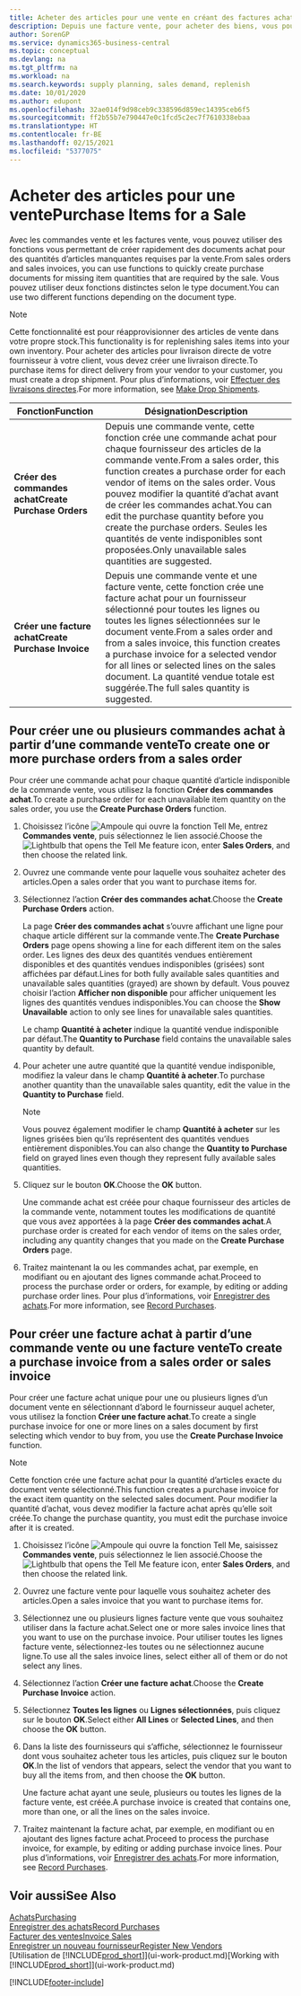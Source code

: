 ```yaml
---
title: Acheter des articles pour une vente en créant des factures achat | Microsoft Docs
description: Depuis une facture vente, pour acheter des biens, vous pouvez créer une facture achat pour un fournisseur.
author: SorenGP
ms.service: dynamics365-business-central
ms.topic: conceptual
ms.devlang: na
ms.tgt_pltfrm: na
ms.workload: na
ms.search.keywords: supply planning, sales demand, replenish
ms.date: 10/01/2020
ms.author: edupont
ms.openlocfilehash: 32ae014f9d98ceb9c338596d859ec14395ceb6f5
ms.sourcegitcommit: ff2b55b7e790447e0c1fcd5c2ec7f7610338ebaa
ms.translationtype: HT
ms.contentlocale: fr-BE
ms.lasthandoff: 02/15/2021
ms.locfileid: "5377075"
---
```

# <a name="purchase-items-for-a-sale"></a><span data-ttu-id="de7a6-103">Acheter des articles pour une vente</span><span class="sxs-lookup"><span data-stu-id="de7a6-103">Purchase Items for a Sale</span></span>
<span data-ttu-id="de7a6-104">Avec les commandes vente et les factures vente, vous pouvez utiliser des fonctions vous permettant de créer rapidement des documents achat pour des quantités d’articles manquantes requises par la vente.</span><span class="sxs-lookup"><span data-stu-id="de7a6-104">From sales orders and sales invoices, you can use functions to quickly create purchase documents for missing item quantities that are required by the sale.</span></span> <span data-ttu-id="de7a6-105">Vous pouvez utiliser deux fonctions distinctes selon le type document.</span><span class="sxs-lookup"><span data-stu-id="de7a6-105">You can use two different functions depending on the document type.</span></span>

> [!Note]
> <span data-ttu-id="de7a6-106">Cette fonctionnalité est pour réapprovisionner des articles de vente dans votre propre stock.</span><span class="sxs-lookup"><span data-stu-id="de7a6-106">This functionality is for replenishing sales items into your own inventory.</span></span> <span data-ttu-id="de7a6-107">Pour acheter des articles pour livraison directe de votre fournisseur à votre client, vous devez créer une livraison directe.</span><span class="sxs-lookup"><span data-stu-id="de7a6-107">To purchase items for direct delivery from your vendor to your customer, you must create a drop shipment.</span></span> <span data-ttu-id="de7a6-108">Pour plus d’informations, voir [Effectuer des livraisons directes](sales-how-drop-shipment.md).</span><span class="sxs-lookup"><span data-stu-id="de7a6-108">For more information, see [Make Drop Shipments](sales-how-drop-shipment.md).</span></span>   

|<span data-ttu-id="de7a6-109">Fonction</span><span class="sxs-lookup"><span data-stu-id="de7a6-109">Function</span></span>|<span data-ttu-id="de7a6-110">Désignation</span><span class="sxs-lookup"><span data-stu-id="de7a6-110">Description</span></span>|
|--------|-----------|
|<span data-ttu-id="de7a6-111">**Créer des commandes achat**</span><span class="sxs-lookup"><span data-stu-id="de7a6-111">**Create Purchase Orders**</span></span>|<span data-ttu-id="de7a6-112">Depuis une commande vente, cette fonction crée une commande achat pour chaque fournisseur des articles de la commande vente.</span><span class="sxs-lookup"><span data-stu-id="de7a6-112">From a sales order, this function creates a purchase order for each vendor of items on the sales order.</span></span> <span data-ttu-id="de7a6-113">Vous pouvez modifier la quantité d’achat avant de créer les commandes achat.</span><span class="sxs-lookup"><span data-stu-id="de7a6-113">You can edit the purchase quantity before you create the purchase orders.</span></span> <span data-ttu-id="de7a6-114">Seules les quantités de vente indisponibles sont proposées.</span><span class="sxs-lookup"><span data-stu-id="de7a6-114">Only unavailable sales quantities are suggested.</span></span>
|<span data-ttu-id="de7a6-115">**Créer une facture achat**</span><span class="sxs-lookup"><span data-stu-id="de7a6-115">**Create Purchase Invoice**</span></span>|<span data-ttu-id="de7a6-116">Depuis une commande vente et une facture vente, cette fonction crée une facture achat pour un fournisseur sélectionné pour toutes les lignes ou toutes les lignes sélectionnées sur le document vente.</span><span class="sxs-lookup"><span data-stu-id="de7a6-116">From a sales order and from a sales invoice, this function creates a purchase invoice for a selected vendor for all lines or selected lines on the sales document.</span></span> <span data-ttu-id="de7a6-117">La quantité vendue totale est suggérée.</span><span class="sxs-lookup"><span data-stu-id="de7a6-117">The full sales quantity is suggested.</span></span>|

## <a name="to-create-one-or-more-purchase-orders-from-a-sales-order"></a><span data-ttu-id="de7a6-118">Pour créer une ou plusieurs commandes achat à partir d’une commande vente</span><span class="sxs-lookup"><span data-stu-id="de7a6-118">To create one or more purchase orders from a sales order</span></span>
<span data-ttu-id="de7a6-119">Pour créer une commande achat pour chaque quantité d’article indisponible de la commande vente, vous utilisez la fonction **Créer des commandes achat**.</span><span class="sxs-lookup"><span data-stu-id="de7a6-119">To create a purchase order for each unavailable item quantity on the sales order, you use the **Create Purchase Orders** function.</span></span>

1. <span data-ttu-id="de7a6-120">Choisissez l’icône ![Ampoule qui ouvre la fonction Tell Me](media/ui-search/search_small.png "Dites-moi ce que vous voulez faire"), entrez **Commandes vente**, puis sélectionnez le lien associé.</span><span class="sxs-lookup"><span data-stu-id="de7a6-120">Choose the ![Lightbulb that opens the Tell Me feature](media/ui-search/search_small.png "Tell me what you want to do") icon, enter **Sales Orders**, and then choose the related link.</span></span>
2. <span data-ttu-id="de7a6-121">Ouvrez une commande vente pour laquelle vous souhaitez acheter des articles.</span><span class="sxs-lookup"><span data-stu-id="de7a6-121">Open a sales order that you want to purchase items for.</span></span>
3. <span data-ttu-id="de7a6-122">Sélectionnez l’action **Créer des commandes achat**.</span><span class="sxs-lookup"><span data-stu-id="de7a6-122">Choose the **Create Purchase Orders** action.</span></span>

    <span data-ttu-id="de7a6-123">La page **Créer des commandes achat** s’ouvre affichant une ligne pour chaque article différent sur la commande vente.</span><span class="sxs-lookup"><span data-stu-id="de7a6-123">The **Create Purchase Orders** page opens showing a line for each different item on the sales order.</span></span> <span data-ttu-id="de7a6-124">Les lignes des deux des quantités vendues entièrement disponibles et des quantités vendues indisponibles (grisées) sont affichées par défaut.</span><span class="sxs-lookup"><span data-stu-id="de7a6-124">Lines for both fully available sales quantities and unavailable sales quantities (grayed) are shown by default.</span></span> <span data-ttu-id="de7a6-125">Vous pouvez choisir l’action **Afficher non disponible** pour afficher uniquement les lignes des quantités vendues indisponibles.</span><span class="sxs-lookup"><span data-stu-id="de7a6-125">You can choose the **Show Unavailable** action to only see lines for unavailable sales quantities.</span></span>

    <span data-ttu-id="de7a6-126">Le champ **Quantité à acheter** indique la quantité vendue indisponible par défaut.</span><span class="sxs-lookup"><span data-stu-id="de7a6-126">The **Quantity to Purchase** field contains the unavailable sales quantity by default.</span></span>
4. <span data-ttu-id="de7a6-127">Pour acheter une autre quantité que la quantité vendue indisponible, modifiez la valeur dans le champ **Quantité à acheter**.</span><span class="sxs-lookup"><span data-stu-id="de7a6-127">To purchase another quantity than the unavailable sales quantity, edit the value in the **Quantity to Purchase** field.</span></span>

    > [!NOTE]  
    >   <span data-ttu-id="de7a6-128">Vous pouvez également modifier le champ **Quantité à acheter** sur les lignes grisées bien qu’ils représentent des quantités vendues entièrement disponibles.</span><span class="sxs-lookup"><span data-stu-id="de7a6-128">You can also change the **Quantity to Purchase** field on grayed lines even though they represent fully available sales quantities.</span></span>
5. <span data-ttu-id="de7a6-129">Cliquez sur le bouton **OK**.</span><span class="sxs-lookup"><span data-stu-id="de7a6-129">Choose the **OK** button.</span></span>

    <span data-ttu-id="de7a6-130">Une commande achat est créée pour chaque fournisseur des articles de la commande vente, notamment toutes les modifications de quantité que vous avez apportées à la page **Créer des commandes achat**.</span><span class="sxs-lookup"><span data-stu-id="de7a6-130">A purchase order is created for each vendor of items on the sales order, including any quantity changes that you made on the **Create Purchase Orders** page.</span></span>
7. <span data-ttu-id="de7a6-131">Traitez maintenant la ou les commandes achat, par exemple, en modifiant ou en ajoutant des lignes commande achat.</span><span class="sxs-lookup"><span data-stu-id="de7a6-131">Proceed to process the purchase order or orders, for example, by editing or adding purchase order lines.</span></span> <span data-ttu-id="de7a6-132">Pour plus d’informations, voir [Enregistrer des achats](purchasing-how-record-purchases.md).</span><span class="sxs-lookup"><span data-stu-id="de7a6-132">For more information, see [Record Purchases](purchasing-how-record-purchases.md).</span></span>


## <a name="to-create-a-purchase-invoice-from-a-sales-order-or-sales-invoice"></a><span data-ttu-id="de7a6-133">Pour créer une facture achat à partir d’une commande vente ou une facture vente</span><span class="sxs-lookup"><span data-stu-id="de7a6-133">To create a purchase invoice from a sales order or sales invoice</span></span>
<span data-ttu-id="de7a6-134">Pour créer une facture achat unique pour une ou plusieurs lignes d’un document vente en sélectionnant d’abord le fournisseur auquel acheter, vous utilisez la fonction **Créer une facture achat**.</span><span class="sxs-lookup"><span data-stu-id="de7a6-134">To create a single purchase invoice for one or more lines on a sales document by first selecting which vendor to buy from, you use the **Create Purchase Invoice** function.</span></span>

> [!NOTE]  
>   <span data-ttu-id="de7a6-135">Cette fonction crée une facture achat pour la quantité d’articles exacte du document vente sélectionné.</span><span class="sxs-lookup"><span data-stu-id="de7a6-135">This function creates a purchase invoice for the exact item quantity on the selected sales document.</span></span> <span data-ttu-id="de7a6-136">Pour modifier la quantité d’achat, vous devez modifier la facture achat après qu’elle soit créée.</span><span class="sxs-lookup"><span data-stu-id="de7a6-136">To change the purchase quantity, you must edit the purchase invoice after it is created.</span></span>  

1. <span data-ttu-id="de7a6-137">Choisissez l’icône ![Ampoule qui ouvre la fonction Tell Me](media/ui-search/search_small.png "Dites-moi ce que vous voulez faire"), saisissez **Commandes vente**, puis sélectionnez le lien associé.</span><span class="sxs-lookup"><span data-stu-id="de7a6-137">Choose the ![Lightbulb that opens the Tell Me feature](media/ui-search/search_small.png "Tell me what you want to do") icon, enter **Sales Orders**, and then choose the related link.</span></span>
2. <span data-ttu-id="de7a6-138">Ouvrez une facture vente pour laquelle vous souhaitez acheter des articles.</span><span class="sxs-lookup"><span data-stu-id="de7a6-138">Open a sales invoice that you want to purchase items for.</span></span>
3. <span data-ttu-id="de7a6-139">Sélectionnez une ou plusieurs lignes facture vente que vous souhaitez utiliser dans la facture achat.</span><span class="sxs-lookup"><span data-stu-id="de7a6-139">Select one or more sales invoice lines that you want to use on the purchase invoice.</span></span> <span data-ttu-id="de7a6-140">Pour utiliser toutes les lignes facture vente, sélectionnez-les toutes ou ne sélectionnez aucune ligne.</span><span class="sxs-lookup"><span data-stu-id="de7a6-140">To use all the sales invoice lines, select either all of them or do not select any lines.</span></span>
4. <span data-ttu-id="de7a6-141">Sélectionnez l’action **Créer une facture achat**.</span><span class="sxs-lookup"><span data-stu-id="de7a6-141">Choose the **Create Purchase Invoice** action.</span></span>
5. <span data-ttu-id="de7a6-142">Sélectionnez **Toutes les lignes** ou **Lignes sélectionnées**, puis cliquez sur le bouton **OK**.</span><span class="sxs-lookup"><span data-stu-id="de7a6-142">Select either **All Lines** or **Selected Lines**, and then choose the **OK** button.</span></span>  
6. <span data-ttu-id="de7a6-143">Dans la liste des fournisseurs qui s’affiche, sélectionnez le fournisseur dont vous souhaitez acheter tous les articles, puis cliquez sur le bouton **OK**.</span><span class="sxs-lookup"><span data-stu-id="de7a6-143">In the list of vendors that appears, select the vendor that you want to buy all the items from, and then choose the **OK** button.</span></span>

    <span data-ttu-id="de7a6-144">Une facture achat ayant une seule, plusieurs ou toutes les lignes de la facture vente, est créée.</span><span class="sxs-lookup"><span data-stu-id="de7a6-144">A purchase invoice is created that contains one, more than one, or all the lines on the sales invoice.</span></span>
7. <span data-ttu-id="de7a6-145">Traitez maintenant la facture achat, par exemple, en modifiant ou en ajoutant des lignes facture achat.</span><span class="sxs-lookup"><span data-stu-id="de7a6-145">Proceed to process the purchase invoice, for example, by editing or adding purchase invoice lines.</span></span> <span data-ttu-id="de7a6-146">Pour plus d’informations, voir [Enregistrer des achats](purchasing-how-record-purchases.md).</span><span class="sxs-lookup"><span data-stu-id="de7a6-146">For more information, see [Record Purchases](purchasing-how-record-purchases.md).</span></span>

## <a name="see-also"></a><span data-ttu-id="de7a6-147">Voir aussi</span><span class="sxs-lookup"><span data-stu-id="de7a6-147">See Also</span></span>
[<span data-ttu-id="de7a6-148">Achats</span><span class="sxs-lookup"><span data-stu-id="de7a6-148">Purchasing</span></span>](purchasing-manage-purchasing.md)  
[<span data-ttu-id="de7a6-149">Enregistrer des achats</span><span class="sxs-lookup"><span data-stu-id="de7a6-149">Record Purchases</span></span>](purchasing-how-record-purchases.md)  
[<span data-ttu-id="de7a6-150">Facturer des ventes</span><span class="sxs-lookup"><span data-stu-id="de7a6-150">Invoice Sales</span></span>](sales-how-invoice-sales.md)  
[<span data-ttu-id="de7a6-151">Enregistrer un nouveau fournisseur</span><span class="sxs-lookup"><span data-stu-id="de7a6-151">Register New Vendors</span></span>](purchasing-how-register-new-vendors.md)  
<span data-ttu-id="de7a6-152">[Utilisation de [!INCLUDE[prod_short](includes/prod_short.md)]](ui-work-product.md)</span><span class="sxs-lookup"><span data-stu-id="de7a6-152">[Working with [!INCLUDE[prod_short](includes/prod_short.md)]](ui-work-product.md)</span></span>


[!INCLUDE[footer-include](includes/footer-banner.md)]